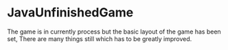 # JavaUnfinishedGame
The game is in currently process but the basic layout of the game has been set, There are many things still which has to be greatly improved.
